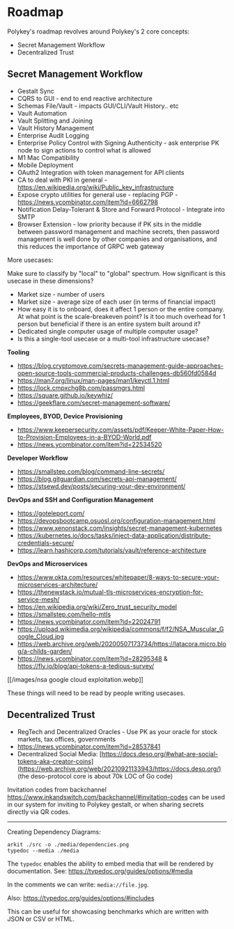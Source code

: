 # Roadmap

Polykey's roadmap revolves around Polykey's 2 core concepts:

* Secret Management Workflow
* Decentralized Trust

## Secret Management Workflow

* Gestalt Sync
* CQRS to GUI - end to end reactive architecture
* Schemas File/Vault - impacts GUI/CLI/Vault History.. etc
* Vault Automation
* Vault Splitting and Joining
* Vault History Management
* Enterprise Audit Logging
* Enterprise Policy Control with Signing Authenticity - ask enterprise PK node to sign actions to control what is allowed
* M1 Mac Compatibility
* Mobile Deployment
* OAuth2 Integration with token management for API clients
* CA to deal with PKI in general - https://en.wikipedia.org/wiki/Public_key_infrastructure
* Expose crypto utilities for general use - replacing PGP - https://news.ycombinator.com/item?id=6662798
* Notification Delay-Tolerant & Store and Forward Protocol - Integrate into SMTP
* Browser Extension - low priority because if PK sits in the middle between password management and machine secrets, then password management is well done by other companies and organisations, and this reduces the importance of GRPC web gateway

More usecases:

Make sure to classify by "local" to "global" spectrum. How significant is this usecase in these dimensions?

* Market size - number of users
* Market size - average size of each user (in terms of financial impact)
* How easy it is to onboard, does it affect 1 person or the entire company. At what point is the scale-breakeven point? Is it too much overhead for 1 person but beneficial if there is an entire system built around it?
* Dedicated single computer usage of multiple computer usage?
* Is this a single-tool usecase or a multi-tool infrastructure usecase?

**Tooling**

* https://blog.cryptomove.com/secrets-management-guide-approaches-open-source-tools-commercial-products-challenges-db560fd0584d
* https://man7.org/linux/man-pages/man1/keyctl.1.html
* https://lock.cmpxchg8b.com/passmgrs.html
* https://square.github.io/keywhiz/
* https://geekflare.com/secret-management-software/

**Employees, BYOD, Device Provisioning**

* https://www.keepersecurity.com/assets/pdf/Keeper-White-Paper-How-to-Provision-Employees-in-a-BYOD-World.pdf
* https://news.ycombinator.com/item?id=22534520

**Developer Workflow**

* https://smallstep.com/blog/command-line-secrets/
* https://blog.gitguardian.com/secrets-api-management/
* https://stsewd.dev/posts/securing-your-dev-environment/

**DevOps and SSH and Configuration Management**

* https://goteleport.com/
* https://devopsbootcamp.osuosl.org/configuration-management.html
* https://www.xenonstack.com/insights/secret-management-kubernetes
* https://kubernetes.io/docs/tasks/inject-data-application/distribute-credentials-secure/
* https://learn.hashicorp.com/tutorials/vault/reference-architecture

**DevOps and Microservices**

* https://www.okta.com/resources/whitepaper/8-ways-to-secure-your-microservices-architecture/
* https://thenewstack.io/mutual-tls-microservices-encryption-for-service-mesh/
* https://en.wikipedia.org/wiki/Zero_trust_security_model
* https://smallstep.com/hello-mtls
* https://news.ycombinator.com/item?id=22024791
* https://upload.wikimedia.org/wikipedia/commons/f/f2/NSA_Muscular_Google_Cloud.jpg
* https://web.archive.org/web/20200507173734/https://latacora.micro.blog/a-childs-garden/
* https://news.ycombinator.com/item?id=28295348 & https://fly.io/blog/api-tokens-a-tedious-survey/

[[/images/nsa google cloud exploitation.webp]]

These things will need to be read by people writing usecases.

## Decentralized Trust

* RegTech and Decentralized Oracles - Use PK as your oracle for stock markets, tax offices, governments
* https://news.ycombinator.com/item?id=28537841
* Decentralized Social Media: [https://docs.deso.org/#what-are-social-tokens-aka-creator-coins](https://web.archive.org/web/20210921133943/https://docs.deso.org/) (the deso-protocol core is about 70k LOC of Go code)

Invitation codes from backchannel https://www.inkandswitch.com/backchannel/#invitation-codes can be used in our system for inviting to Polykey gestalt, or when sharing secrets directly via QR codes.

---

Creating Dependency Diagrams:

```
arkit ./src -o ./media/dependencies.png
typedoc --media ./media
```

The `typedoc` enables the ability to embed media that will be rendered by documentation. See: https://typedoc.org/guides/options/#media

In the comments we can write: `media://file.jpg`.

Also: https://typedoc.org/guides/options/#includes

This can be useful for showcasing benchmarks which are written with JSON or CSV or HTML.
